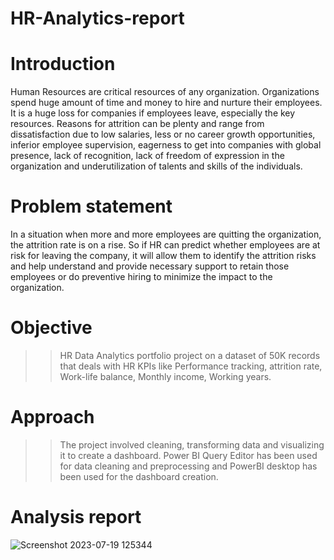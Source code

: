 # HR-Analytics-report
# Introduction
Human Resources are critical resources of any organization. Organizations spend huge amount of time and money to hire and nurture their employees. It is a huge loss for companies if employees leave, especially the key resources. Reasons for attrition can be plenty and range from dissatisfaction due to low salaries, less or no career growth opportunities, inferior employee supervision, eagerness to get into companies with global presence, lack of recognition, lack of freedom of expression in the organization and underutilization of talents and skills of the individuals. 
# Problem statement
In a situation when more and more employees are quitting the organization, the attrition rate is on a rise. So if HR can predict whether employees are at risk for leaving the company, it will allow them to identify the attrition risks and help understand and provide necessary support to retain those employees or do preventive hiring to minimize the impact to the organization.
# Objective
>>HR Data Analytics portfolio project on a dataset of 50K records that deals with HR KPIs like Performance tracking, attrition rate, Work-life balance, Monthly income, Working years.
# Approach
>>The project involved cleaning, transforming data and visualizing it to create a dashboard. 
>>Power BI Query Editor has been used for data cleaning and preprocessing and PowerBI desktop has been used for the dashboard creation.
# Analysis report
![Screenshot 2023-07-19 125344](https://github.com/Vijayselvasingh/HR-Analytics-report/assets/137477443/2a760072-09e4-4809-880f-bfaf7778245d)
